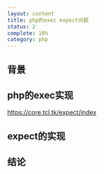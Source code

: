 ```yaml
---
layout: content
title: php的exec expect问题
status: 2
complete: 10% 
category: php
---
```


## 背景


## php的exec实现

https://core.tcl.tk/expect/index

## expect的实现


## 结论